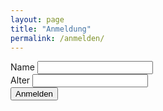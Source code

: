 ```yaml
---
layout: page
title: "Anmeldung"
permalink: /anmelden/
---
```


<form onsubmit="window.location = 'mailto:klub-coderdojo-sprecher@hpi.de?subject=[Anmeldung CoderDojo]&body=Hallo,%0Ahiermit möchte ich ' + name.value + ' für das nächste CoderDojo anmelden. Er/Sie ist ' + age.value + ' Jahre alt.'; return false; + '/' ">
    <label for="name">Name</label>
    <input type="text" name="name"> <br>
    <label for="age">Alter</label>
    <input type="number" name="age"> <br>
    <input type="submit" value="Anmelden">
</form>
